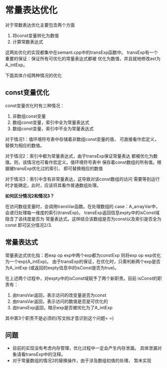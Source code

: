 # 常量表达优化
对于常数表达优化主要包含两个方面
1. 将const变量转化为数值
2. 计算常数表达式

这两处优化的实现都集中在semant.cpp中的transExp函数中。
transExp有一个重要的保证：保证所有可优化的常量表达式都被
优化为数值，并且就地修改ast为A_intExp。

下面具体介绍两种情况的优化

## const变量优化
const变量优化时有三种情况：
1. 非数组const变量
2. 数组const变量，索引中全为常量表达式
3. 数组const变量，索引中不全为常量表达式

对于情况1：值环境符号表中存储着非数组const变量的值，
可直接看作宏定义，替换为相应的数值。

对于情况2：索引中都为常量表达式，由于transExp保证常量表达
都被优化为数值。则，该情况也可看作宏定义。值环境符号表中
保存着const数组的所有值。根据被transExp优化过的索引，
即可替换相应的数值

对于情况3：索引中含有非常量表达，这导致对该const数组的访问
需要等到运行时才能确定。此时，应该将其看作普通数组处理。

**如何区分情况2和情况3？**

在访问数组变量时，会调用transVar函数。在处理数组的
case：A_arrayVar中，会递归处理每一维度的索引(transExp)。
transExp返回信息expty中的isConst域隐含了该纬度是否为
常量表达式。这样结合该数组是否为const以及索引是否全为const
即可区分情况2/3.


## 常量表达式
常量表达式优化指：若exp op exp中两个exp都为constExp
则将exp op exp优化为一个exp(A_intExp)。
由于transExp的保证，在优化时，只需判断两个exp是否为A_intExp
(或返回的expty信息中的isConst是否为true)。


在上述两个过程中，对expty中的isConst域赋予了两个新职责。目前
isConst的职责有：
1. 由transVar返回，表示访问的改变量是否为const
2. 由transVar返回，表示访问的数值是否是可优化的
3. 由transExp返回，暗示exp是否被优化为了A_intExp

其中第3个职责不是必须的(写文档才意识到这个问题= =)

## 问题
+ 目前的实现没有考虑内存管理，优化过程中一定会产生内存泄漏。
具体泄漏对象请看transExp中的注释。
+ 对于常量数组的情况2的替换操作，由于涉及数组初值的处理，
暂未实现

